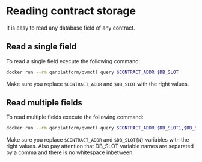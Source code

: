 # Reading contract storage

It is easy to read any database field of any contract.

## Read a single field

To read a single field execute the following command:

```sh
docker run --rm qanplatform/qvmctl query $CONTRACT_ADDR $DB_SLOT
```

Make sure you replace ```$CONTRACT_ADDR``` and ```$DB_SLOT``` with the right values.

## Read multiple fields

To read multiple fields execute the following command:

```sh
docker run --rm qanplatform/qvmctl query $CONTRACT_ADDR $DB_SLOT1,$DB_SLOT2,$DB_SLOTN
```

Make sure you replace ```$CONTRACT_ADDR``` and ```$DB_SLOT{N}``` variables with the right values. Also pay attention that DB_SLOT variable names are separated by a comma and there is no whitespace inbetween.
